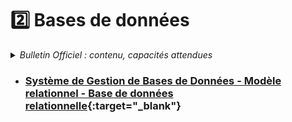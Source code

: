 # 2️⃣ Bases de données
<details>
    <summary><i>Bulletin Officiel : contenu, capacités attendues</i></summary> 

<blockquote>
<br>
Le développement des traitements informatiques nécessite la manipulation de données de plus en plus nombreuses. Leur organisation et leur stockage constituent un enjeu essentiel de performance.  
Le recours aux <b>bases de données relationnelles</b> est aujourd’hui une solution très répandue. Ces bases de données permettent d’organiser, de stocker, de mettre à jour et d’interroger des données structurées volumineuses utilisées simultanément par différents programmes ou différents utilisateurs. Cela est impossible avec les représentations tabulaires étudiées en classe de première.  
Des <b>S</b>ystèmes de <b>G</b>estion de <b>B</b>ases de <b>D</b>onnées (SGBD) de très grande taille (de l’ordre du pétaoctet) sont au centre de nombreux dispositifs de collecte, de stockage et de production d’informations.  
L’accès aux données d’une base de données relationnelle s’effectue grâce à des requêtes d’interrogation et de mise à jour qui peuvent par exemple être rédigées dans le <b>langage SQL</b> (<i>Structured Query Language</i>). Les traitements peuvent conjuguer le recours au langage SQL et à un langage de programmation.  
<br><br>
<table>
<tr><th> Contenu </th><th> Capacités attendues </th></tr>

<tr><td> Système de gestion de bases de données relationnelles <br><br>Modèle relationnel : relation, attribut, domaine, clef primaire, clef étrangère, schéma relationnel<br><br>Base de données relationnelle</td><td> - Identifier les services rendus par un système de gestion de bases de données relationnelles : persistance des données, gestion des accès concurrents, efficacité de traitement des requêtes, sécurisation des accès <br><br>- Identifier les concepts définissant le modèle relationnel<br><br>- Savoir distinguer la structure d’une base de données de son contenu. <br> - Repérer des anomalies dans le schéma d’une base de données</td></tr> 
<tr><td> Langage SQL : requêtes d’interrogation et de mise à jour d’une base de données </td><td> - Identifier les composants d’une requête <br>- Construire des requêtes d’interrogation à l’aide des clauses du langage SQL : SELECT, FROM, WHERE, JOIN <br>- Construire des requêtes d’insertion et de mise à jour à l’aide de : UPDATE, INSERT, DELETE </td></tr> 
</table>
</blockquote>
</details>

- ### [Système de Gestion de Bases de Données - Modèle relationnel - Base de données relationnelle](https://notebook.basthon.fr/?kernel=sql&from=https://raw.githubusercontent.com/abrugiere/tnsi/main/_ressources/2.1_sgbd_relationnel.ipynb){:target="_blank"} 


<!--


- ### [Langage SQL](https://notebook.basthon.fr/?kernel=sql&from=https://raw.githubusercontent.com/abrugiere/tnsi/main/_ressources/2.2_sql.ipynb) + [Requêtes SQL](https://notebook.basthon.fr/?kernel=sql&from=https://raw.githubusercontent.com/abrugiere/tnsi/main/_ressources/2.6_tp_sql.ipynb&module=https://raw.githubusercontent.com/abrugiere/tnsi/main/2.6_soccer.db) ([2.6_soccer.db](https://notebook.basthon.fr/?kernel=sql&from=https://raw.githubusercontent.com/abrugiere/tnsi/main/_ressources//2.6_soccer.db))
    +  Exercices BAC : [2023 Métropole j1 - ex1]https://raw.githubusercontent.com/abrugiere/tnsi/main/_ressources/2.5_23-NSIJ1ME1-ex1.pdf)

-->

